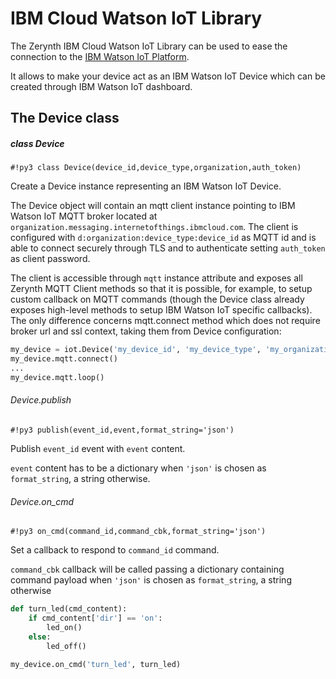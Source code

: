 # IBM Cloud Watson IoT Library

The Zerynth IBM Cloud Watson IoT Library can be used to ease the connection to the [IBM Watson IoT Platform](https://internetofthings.ibmcloud.com/).

It allows to make your device act as an IBM Watson IoT Device which can be created through IBM Watson IoT dashboard.

## The Device class

##### class Device

```#!py3 class Device(device_id,device_type,organization,auth_token)```

Create a Device instance representing an IBM Watson IoT Device.

The Device object will contain an mqtt client instance pointing to IBM Watson IoT MQTT broker located at `organization.messaging.internetofthings.ibmcloud.com`.
The client is configured with `d:organization:device_type:device_id` as MQTT id and is able to connect securely through TLS and to authenticate setting `auth_token` as client password.

The client is accessible through `mqtt` instance attribute and exposes all Zerynth MQTT Client methods so that it is possible, for example, to setup
custom callback on MQTT commands (though the Device class already exposes high-level methods to setup IBM Watson IoT specific callbacks).
The only difference concerns mqtt.connect method which does not require broker url and ssl context, taking them from Device configuration:

```python
my_device = iot.Device('my_device_id', 'my_device_type', 'my_organization', 'auth_token')
my_device.mqtt.connect()
...
my_device.mqtt.loop()
```

###### Device.publish

```#!py3 publish(event_id,event,format_string='json')```

Publish `event_id` event with `event` content.

`event` content has to be a dictionary when `'json'` is chosen as `format_string`, a string otherwise.

###### Device.on_cmd

```#!py3 on_cmd(command_id,command_cbk,format_string='json')```

Set a callback to respond to `command_id` command.

`command_cbk` callback will be called passing a dictionary containing command payload when `'json'` is chosen as `format_string`, a string otherwise

```python
def turn_led(cmd_content):
    if cmd_content['dir'] == 'on':
        led_on()
    else:
        led_off()

my_device.on_cmd('turn_led', turn_led)
```
<!--stackedit_data:
eyJoaXN0b3J5IjpbLTcxNzk5NzE2MV19
-->